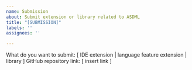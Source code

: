 ```yaml
---
name: Submission
about: Submit extension or library related to ASDML
title: "[SUBMISSION]"
labels: ''
assignees: ''

---
```


What do you want to submit: [ IDE extension | language feature extension | library ]
GitHub repository link: [ insert link ]
